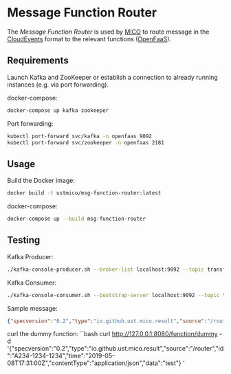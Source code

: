 # Message Function Router

The *Message Function Router* is used by [MICO](https://github.com/UST-MICO/mico) to route message in the [CloudEvents](https://github.com/cloudevents/spec) format to the relevant functions ([OpenFaaS](https://github.com/openfaas/faas)).

## Requirements

Launch Kafka and ZooKeeper or establish a connection to already running instances (e.g. via port forwarding).

docker-compose:
```bash
docker-compose up kafka zookeeper
```

Port forwarding:
```bash
kubectl port-forward svc/kafka -n openfaas 9092
kubectl port-forward svc/zookeeper -n openfaas 2181
```

## Usage

Build the Docker image:
```bash
docker build -t ustmico/msg-function-router:latest
```

docker-compose:
```bash
docker-compose up --build msg-function-router
```

## Testing

Kafka Producer:
```bash
./kafka-console-producer.sh --broker-list localhost:9092 --topic transform-request
```

Kafka Consumer:
```bash
./kafka-console-consumer.sh --bootstrap-server localhost:9092 --topic transform-result --from-beginning
```

Sample message:
```json
{"specversion":"0.2","type":"io.github.ust.mico.result","source":"/router","id":"A234-1234-1234","time":"2019-05-08T17:31:00Z","contentType":"application/json","data":"test"}
```

curl the dummy function:
``bash
curl http://127.0.0.1:8080/function/dummy -d '{"specversion":"0.2","type":"io.github.ust.mico.result","source":"/router","id":"A234-1234-1234","time":"2019-05-08T17:31:00Z","contentType":"application/json","data":"test"}
'
```
